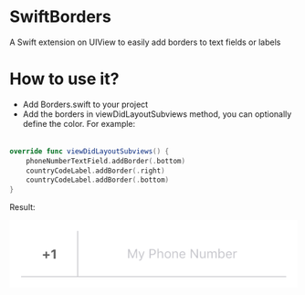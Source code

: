 # SwiftBorders

A Swift extension on UIView to easily add borders to text fields or labels

# How to use it?

- Add Borders.swift to your project
- Add the borders in viewDidLayoutSubviews method, you can optionally define the color. For example:

``` Swift

override func viewDidLayoutSubviews() {
    phoneNumberTextField.addBorder(.bottom)
    countryCodeLabel.addBorder(.right)
    countryCodeLabel.addBorder(.bottom)
}  

```

Result: 

![Screenshot](https://github.com/gustanas/SwiftBorders/blob/master/Screen%20Shot%202016-09-14%20at%202.33.58%20PM.png)
